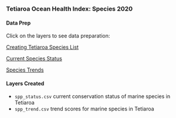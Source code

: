 ### Tetiaroa Ocean Health Index: Species 2020

#### Data Prep

Click on the layers to see data preparation:

[Creating Tetiaroa Species List](https://ohi-4site.github.io/tet-prep/prep/bd/spp/v2020/1_get_iucn_spp.html)

[Current Species Status](https://ohi-4site.github.io/tet-prep/prep/bd/spp/v2020/2_get_spp_scores.html)

[Species Trends](https://ohi-4site.github.io/tet-prep/prep/bd/spp/v2020/3_get_historic_trends.html)


#### Layers Created

- `spp_status.csv` current conservation status of marine species in Tetiaroa
- `spp_trend.csv` trend scores for marine species in Tetiaroa

